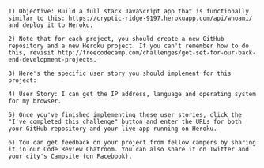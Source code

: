     1) Objective: Build a full stack JavaScript app that is functionally similar to this: https://cryptic-ridge-9197.herokuapp.com/api/whoami/ and deploy it to Heroku.

    2) Note that for each project, you should create a new GitHub repository and a new Heroku project. If you can't remember how to do this, revisit http://freecodecamp.com/challenges/get-set-for-our-back-end-development-projects.
    
    3) Here's the specific user story you should implement for this project:
    
    4) User Story: I can get the IP address, language and operating system for my browser.
    
    5) Once you've finished implementing these user stories, click the "I've completed this challenge" button and enter the URLs for both your GitHub repository and your live app running on Heroku.
    
    6) You can get feedback on your project from fellow campers by sharing it in our Code Review Chatroom. You can also share it on Twitter and your city's Campsite (on Facebook).